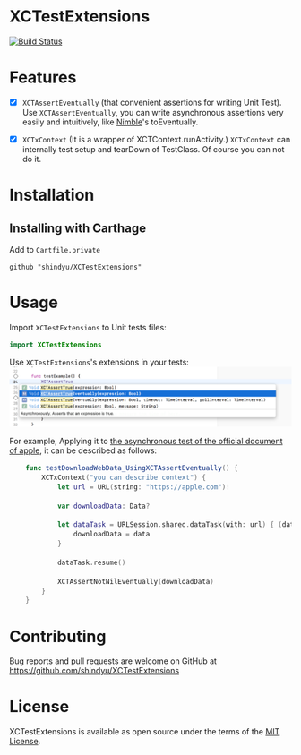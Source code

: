 # XCTestExtensions
[![Build Status](https://app.bitrise.io/app/d0839dd24a68d8bb/status.svg?token=Ev-O5IKO3HWhOPjZg9-Knw&branch=master)](https://app.bitrise.io/app/d0839dd24a68d8bb)

# Features
- [x] `XCTAssertEventually` (that convenient assertions  for writing Unit Test).
Use `XCTAssertEventually`, you can write asynchronous assertions very easily and intuitively, like [Nimble](https://github.com/Quick/Nimble)'s toEventually.

- [x] `XCTxContext` (It is a wrapper of XCTContext.runActivity.)
`XCTxContext` can internally test setup and tearDown of TestClass. Of course you can not do it.


# Installation
## Installing with Carthage

Add to `Cartfile.private`
```
github "shindyu/XCTestExtensions"
```

# Usage
Import `XCTestExtensions` to Unit tests files:
```swift
import XCTestExtensions
```


Use `XCTestExtensions`'s extensions in your tests:
<img src="https://raw.githubusercontent.com/shindyu/XCTestExtensions/master/img/method_completion.png">


For example, Applying it to [the asynchronous test of the official document of apple](https://developer.apple.com/documentation/xctest/asynchronous_tests_and_expectations/testing_asynchronous_operations_with_expectations), it can be described as follows:
```swift
    func testDownloadWebData_UsingXCTAssertEventually() {
        XCTxContext("you can describe context") {
            let url = URL(string: "https://apple.com")!

            var downloadData: Data?

            let dataTask = URLSession.shared.dataTask(with: url) { (data, _, _) in
                downloadData = data
            }

            dataTask.resume()

            XCTAssertNotNilEventually(downloadData)
        }
    }
```

# Contributing
Bug reports and pull requests are welcome on GitHub at https://github.com/shindyu/XCTestExtensions

# License
XCTestExtensions is available as open source under the terms of the [MIT License](https://github.com/shindyu/XCTestExtensions/blob/master/LICENSE).
